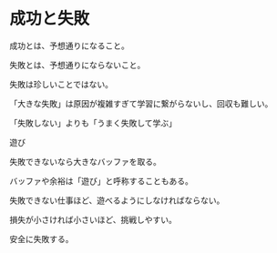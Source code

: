 # 成功と失敗

成功とは、予想通りになること。

失敗とは、予想通りにならないこと。

失敗は珍しいことではない。

「大きな失敗」は原因が複雑すぎて学習に繋がらないし、回収も難しい。

「失敗しない」よりも「うまく失敗して学ぶ」

遊び

失敗できないなら大きなバッファを取る。

バッファや余裕は「遊び」と呼称することもある。

失敗できない仕事ほど、遊べるようにしなければならない。

損失が小さければ小さいほど、挑戦しやすい。

安全に失敗する。
